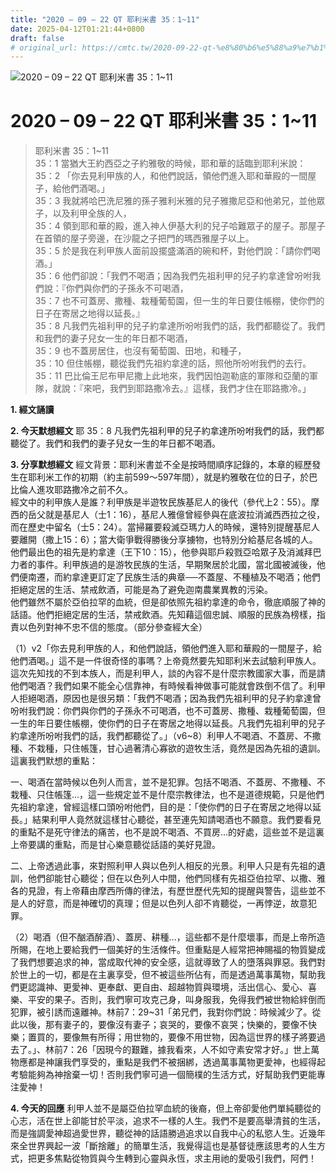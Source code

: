 ```yaml
---
title: "2020 – 09 – 22 QT 耶利米書 35：1~11"
date: 2025-04-12T01:21:44+0800
draft: false
# original_url: https://cmtc.tw/2020-09-22-qt-%e8%80%b6%e5%88%a9%e7%b1%b3%e6%9b%b8-35%ef%bc%9a111
---
```


![2020 – 09 – 22 QT 耶利米書 35：1\~11](/images/qt.jpg   "2020 – 09 – 22 QT 耶利米書 35：1\~11")

# 2020 – 09 – 22 QT 耶利米書 35：1\~11

> 耶利米書 35：1\~11  
> 35：1 當猶大王約西亞之子約雅敬的時候，耶和華的話臨到耶利米說：  
> 35：2 「你去見利甲族的人，和他們說話，領他們進入耶和華殿的一間屋子，給他們酒喝。」  
> 35：3 我就將哈巴洗尼雅的孫子雅利米雅的兒子雅撒尼亞和他弟兄，並他眾子，以及利甲全族的人，  
> 35：4 領到耶和華的殿，進入神人伊基大利的兒子哈難眾子的屋子。那屋子在首領的屋子旁邊，在沙龍之子把門的瑪西雅屋子以上。  
> 35：5 於是我在利甲族人面前設擺盛滿酒的碗和杯，對他們說：「請你們喝酒。」  
> 35：6 他們卻說：「我們不喝酒；因為我們先祖利甲的兒子約拿達曾吩咐我們說：『你們與你們的子孫永不可喝酒，  
> 35：7 也不可蓋房、撒種、栽種葡萄園，但一生的年日要住帳棚，使你們的日子在寄居之地得以延長。』  
> 35：8 凡我們先祖利甲的兒子約拿達所吩咐我們的話，我們都聽從了。我們和我們的妻子兒女一生的年日都不喝酒，  
> 35：9 也不蓋房居住，也沒有葡萄園、田地，和種子，  
> 35：10 但住帳棚，聽從我們先祖約拿達的話，照他所吩咐我們的去行。  
> 35：11 巴比倫王尼布甲尼撒上此地來，我們因怕迦勒底的軍隊和亞蘭的軍隊，就說：『來吧，我們到耶路撒冷去。』這樣，我們才住在耶路撒冷。」

**1. 經文誦讀**

**2.  今天默想經文**
耶 35：8 凡我們先祖利甲的兒子約拿達所吩咐我們的話，我們都聽從了。我們和我們的妻子兒女一生的年日都不喝酒。

**3. 分享默想經文**
經文背景：耶利米書並不全是按時間順序記錄的，本章的經歷發生在耶利米工作的初期（約主前599～597年間），就是約雅敬在位的日子，於巴比倫人進攻耶路撒冷之前不久。  
經文中的利甲族人是誰？利甲族是半遊牧民族基尼人的後代（參代上2：55）。摩西的岳父就是基尼人（士1：16），基尼人雅億曾經參與在底波拉消滅西西拉之役，而在歷史中留名（士5：24）。當掃羅要殺滅亞瑪力人的時候，還特別提醒基尼人要離開（撒上15：6）；當大衛爭戰得勝後分享擄物，也特別分給基尼各城的人。他們最出色的祖先是約拿達（王下10：15），他參與耶戶殺戮亞哈眾子及消滅拜巴力者的事件。利甲族過的是游牧民族的生活，早期聚居於北國，當北國被滅後，他們便南遷，而約拿達更訂定了民族生活的典章──不蓋屋、不種植及不喝酒；他們拒絕定居的生活、禁戒飲酒，可能是為了避免迦南農業異教的污染。  
他們雖然不屬於亞伯拉罕的血統，但是卻依照先祖約拿達的命令，徹底順服了神的話語。他們拒絕定居的生活，禁戒飲酒。先知藉這個忠誠、順服的民族為榜樣，指責以色列對神不忠不信的態度。（部分參查經大全）

（1）v2「你去見利甲族的人，和他們說話，領他們進入耶和華殿的一間屋子，給他們酒喝。」這不是一件很奇怪的事嗎？上帝竟然要先知耶利米去試驗利甲族人。這次先知找的不到本族人，而是利甲人，談的內容不是什麼宗教國家大事，而是請他們喝酒？我們如果不能全心信靠神，有時候看神做事可能就會跌倒不信了。利甲人拒絕喝酒，原因也是很另類：「我們不喝酒；因為我們先祖利甲的兒子約拿達曾吩咐我們說：你們與你們的子孫永不可喝酒，也不可蓋房、撒種、栽種葡萄園，但一生的年日要住帳棚，使你們的日子在寄居之地得以延長。凡我們先祖利甲的兒子約拿達所吩咐我們的話，我們都聽從了。」（v6\~8）利甲人不喝酒、不蓋房、不撒種、不栽種，只住帳篷，甘心過著清心寡欲的遊牧生活，竟然是因為先祖的遺訓。這裏我們默想的重點：

一、喝酒在當時候以色列人而言，並不是犯罪。包括不喝酒、不蓋房、不撒種、不栽種、只住帳篷…，這一些規定並不是什麼宗教律法，也不是道德規範，只是他們先祖約拿達，曾經這樣口頭吩咐他們，目的是：「使你們的日子在寄居之地得以延長。」結果利甲人竟然就這樣甘心聽從，甚至連先知請喝酒也不願意。我們要看見的重點不是死守律法的痛苦，也不是說不喝酒、不買房…的好處，這些並不是這裏上帝要講的重點，而是甘心樂意聽從話語的美好見證。

二、上帝透過此事，來對照利甲人與以色列人相反的光景。利甲人只是有先祖的遺訓，他們卻能甘心聽從；但在以色列人中間，他們同樣有先祖亞伯拉罕、以撒、雅各的見證，有上帝藉由摩西所傳的律法，有歷世歷代先知的提醒與警告，這些並不是人的好意，而是神確切的真理；但是以色列人卻不肯聽從，一再悖逆，故意犯罪。

（2）喝酒（但不酗酒醉酒）、蓋房、耕種…，這些都不是什麼壞事，而是上帝所造所賜，在地上要給我們一個美好的生活條件。但重點是人經常把神賜福的物質變成了我們想要追求的神，當成取代神的安全感，這就導致了人的墮落與罪惡。我們對於世上的一切，都是在主裏享受，但不被這些所佔有，而是透過萬事萬物，幫助我們更認識神、更愛神、更奉獻、更自由、超越物質與環境，活出信心、愛心、喜樂、平安的果子。否則，我們寧可攻克己身，叫身服我，免得我們被世物給絆倒而犯罪，被引誘而遠離神。林前7：29\~31「弟兄們，我對你們說：時候減少了。從此以後，那有妻子的，要像沒有妻子；哀哭的，要像不哀哭；快樂的，要像不快樂；置買的，要像無有所得；用世物的，要像不用世物，因為這世界的樣子將要過去了。」、林前7：26「因現今的艱難，據我看來，人不如守素安常才好。」世上萬物應都是神讓我們享受的，重點是我們不被捆綁，透過萬事萬物更愛神，也經得起考驗能夠為神捨棄一切！否則我們寧可過一個簡樸的生活方式，好幫助我們更能專注愛神！

**4. 今天的回應**
利甲人並不是屬亞伯拉罕血統的後裔，但上帝卻愛他們單純聽從的心志，活在世上卻能甘於平淡，追求不一樣的人生。我們不是要高舉清貧的生活，而是強調愛神超過愛世界，聽從神的話語勝過追求以自我中心的私慾人生。近幾年來全世界興起一波「斷捨離」的簡單生活，我覺得這也是基督徒應該思考的人生方式，把更多焦點從物質與今生轉到心靈與永恆，求主用祂的愛吸引我們，阿們！

